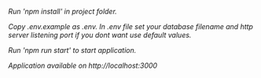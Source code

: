 *Run 'npm install' in project folder.*

*Copy .env.example as .env. In .env file set your database filename and http server listening port if you dont want use default values.*

*Run 'npm run start' to start application.*

*Application available on http://localhost:3000*

